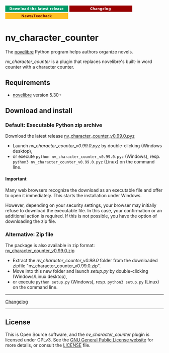 [![Download the latest release](docs/img/download-button.png)](https://github.com/peter88213/nv_character_counter/raw/main/dist/nv_character_counter_v0.99.0.pyz)
[![Changelog](docs/img/changelog-button.png)](docs/changelog.md)
[![News/Feedback](docs/img/news-button.png)](https://github.com/peter88213/novelibre/discussions)


# nv_character_counter

The [novelibre](https://github.com/peter88213/novelibre/) Python program helps authors organize novels.  

*nv_character_counter* is a plugin that replaces novelibre's built-in word counter with a character counter. 

## Requirements

- [novelibre](https://github.com/peter88213/novelibre/) version 5.30+

## Download and install

### Default: Executable Python zip archive

Download the latest release [nv_character_counter_v0.99.0.pyz](https://github.com/peter88213/nv_character_counter/raw/main/dist/nv_character_counter_v0.99.0.pyz)

- Launch *nv_character_counter_v0.99.0.pyz* by double-clicking (Windows desktop),
- or execute `python nv_character_counter_v0.99.0.pyz` (Windows), resp. `python3 nv_character_counter_v0.99.0.pyz` (Linux) on the command line.

#### Important

Many web browsers recognize the download as an executable file and offer to open it immediately. 
This starts the installation under Windows.

However, depending on your security settings, your browser may 
initially  refuse  to download the executable file. 
In this case, your confirmation or an additional action is required. 
If this is not possible, you have the option of downloading 
the zip file. 


### Alternative: Zip file

The package is also available in zip format: [nv_character_counter_v0.99.0.zip](https://github.com/peter88213/nv_character_counter/raw/main/dist/nv_character_counter_v0.99.0.zip)

- Extract the *nv_character_counter_v0.99.0* folder from the downloaded zipfile "nv_character_counter_v0.99.0.zip".
- Move into this new folder and launch *setup.py* by double-clicking (Windows/Linux desktop), 
- or execute `python setup.py` (Windows), resp. `python3 setup.py` (Linux) on the command line.

---

[Changelog](docs/changelog.md)

---

## License

This is Open Source software, and the *nv_character_counter* plugin is licensed under GPLv3. See the
[GNU General Public License website](https://www.gnu.org/licenses/gpl-3.0.en.html) for more
details, or consult the [LICENSE](https://github.com/peter88213/nv_character_counter/blob/main/LICENSE) file.
